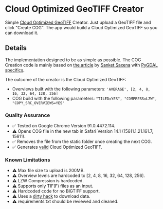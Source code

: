 # Cloud Optimized GeoTIFF Creator
Simple [Cloud Optimized GeoTIFF](https://www.cogeo.org/) Creator. Just upload a GeoTIFF file and click "Create COG". The app would build a Cloud Optimized GeoTIFF so you can download it.



## Details
The implementation designed to be as simple as possible. The COG Creation code is mainly based on [the article](https://medium.com/@saxenasanket135/cog-overview-and-how-to-create-and-validate-a-cloud-optimised-geotiff-b39e671ff013) by [Sanket Saxena](https://medium.com/@saxenasanket135) with [PyGDAL specifics](https://stackoverflow.com/a/50949172).

The outcome of the creator is the Cloud Optimized GeoTIFF: 
- Overviews built with the following parameters: `'AVERAGE', [2, 4, 8, 16, 32, 64, 128, 256]`
- COG build with the following parameters: `"TILED=YES", "COMPRESS=LZW", "COPY_SRC_OVERVIEWS=YES"`

### Quality Assurance
- ✅ Tested on Google Chrome Version 91.0.4472.114.
- :warning: Opens COG file in the new tab in Safari Version 14.1 (15611.1.21.161.7, 15611).
- ✅ Removes the file from the static folder once creating the next COG.
- ✅ Generates [valid](https://share.streamlit.io/mykolakozyr/cogvalidator/main/app/app.py) Cloud Optimized GeoTIFF.
### Known Limitations
- :warning: Max file size to upload is 200MB.
- :warning: Overview levels are hardcoded to [2, 4, 8, 16, 32, 64, 128, 256].
- :warning: LZW Compression is hardcoded.
- :warning: Supports only TIF(F) files as an input.
- :warning: Hardcoded code for no BIGTIFF support.
- :warning: Uses a [dirty hack](https://github.com/streamlit/streamlit/issues/400#issuecomment-648580840) to download data.
- :warning: requirements.txt should be reviewed and cleaned.

